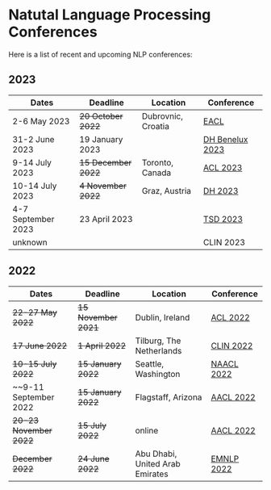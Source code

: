 # Natutal Language Processing Conferences

Here is a list of recent and upcoming NLP conferences:

## 2023

| Dates | Deadline | Location | Conference |
| ----- | -------- | -------- | ---------- |
| 2-6 May 2023 | ~~20 October 2022~~ | Dubrovnic, Croatia | [EACL](https://2023.eacl.org) |
| 31-2 June 2023 | 19 January 2023 | | [DH Benelux 2023](https://2023.dhbenelux.org) |
| 9-14 July 2023 | ~~15 December 2022~~ | Toronto, Canada | [ACL 2023](https://2023.aclweb.org) |
| 10-14 July 2023 | ~~4 November 2022~~ | Graz, Austria | [DH 2023](https://dh2023.adho.org) |
| 4-7 September 2023 | 23 April 2023 | | [TSD 2023](https://tsdconference.org) |
| unknown | | | CLIN 2023 |

## 2022

| Dates | Deadline | Location | Conference |
| ----- | -------- | -------- | ---------- |
| ~~22-27 May 2022~~ | ~~15 November 2021~~ | Dublin, Ireland | [ACL 2022](https://www.2022.aclweb.org) |
| ~~17 June 2022~~ | ~~1 April 2022~~ | Tilburg, The Netherlands | [CLIN 2022](https://clin2022.uvt.nl/) |
| ~~10-15 July 2022~~ | ~~15 January 2022~~ | Seattle, Washington | [NAACL 2022](https://2022.naacl.org/) |
| ~~9-11 September 2022 | ~~15 January 2022~~ | Flagstaff, Arizona | [AACL 2022](https://sites.google.com/view/aacl2022/) |
| ~~20-23 November 2022~~ | ~~15 July 2022~~ | online | [AACL 2022](https://www.aacl2022.org) |
| ~~December 2022~~ | ~~24 June 2022~~ | Abu Dhabi, United Arab Emirates | [EMNLP 2022](2022.emnlp.org) |

